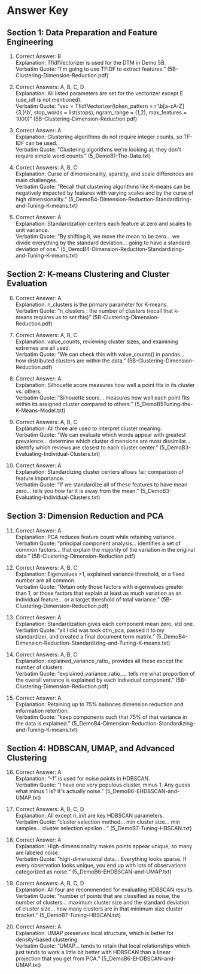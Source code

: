 # Answer Key

## Section 1: Data Preparation and Feature Engineering

1. Correct Answer: B  
Explanation: TfidfVectorizer is used for the DTM in Demo 5B.  
Verbatim Quote: “I'm going to use TFIDF to extract features.” (5B-Clustering-Dimension-Reduction.pdf)

2. Correct Answers: A, B, C, D  
Explanation: All listed parameters are set for the vectorizer except E (use_idf is not mentioned).  
Verbatim Quote: “vec = TfidfVectorizer(token_pattern = r'\b[a-zA-Z]{3,}\b', stop_words = list(stops), ngram_range = (1,2), max_features = 1000)” (5B-Clustering-Dimension-Reduction.pdf)

3. Correct Answer: A  
Explanation: Clustering algorithms do not require integer counts, so TF-IDF can be used.  
Verbatim Quote: “Clustering algorithms we're looking at, they don't require simple word counts.” (5_DemoB1-The-Data.txt)

4. Correct Answers: A, B, C  
Explanation: Curse of dimensionality, sparsity, and scale differences are main challenges.  
Verbatim Quote: “Recall that clustering algorithms like K-means can be negatively impacted by features with varying scales and by the curse of high dimensionality.” (5_DemoB4-Dimension-Reduction-Standardizing-and-Tuning-K-means.txt)

5. Correct Answer: A  
Explanation: Standardization centers each feature at zero and scales to unit variance.  
Verbatim Quote: “By shifting it, we move the mean to be zero... we divide everything by the standard deviation... going to have a standard deviation of one.” (5_DemoB4-Dimension-Reduction-Standardizing-and-Tuning-K-means.txt)

## Section 2: K-means Clustering and Cluster Evaluation

6. Correct Answer: A  
Explanation: n_clusters is the primary parameter for K-means.  
Verbatim Quote: “n_clusters : the number of clusters (recall that k-means requires us to set this)” (5B-Clustering-Dimension-Reduction.pdf)

7. Correct Answers: A, B, C  
Explanation: value_counts, reviewing cluster sizes, and examining extremes are all used.  
Verbatim Quote: “We can check this with value_counts() in pandas... how distributed clusters are within the data.” (5B-Clustering-Dimension-Reduction.pdf)

8. Correct Answer: A  
Explanation: Silhouette score measures how well a point fits in its cluster vs. others.  
Verbatim Quote: “Silhouette score... measures how well each point fits within its assigned cluster compared to others.” (5_DemoB5Tuning-the-K-Means-Model.txt)

9. Correct Answers: A, B, C  
Explanation: All three are used to interpret cluster meaning.  
Verbatim Quote: “We can evaluate which words appear with greatest prevalence... determine which cluster dimensions are most dissimilar... identify which reviews are closest to each cluster center.” (5_DemoB3-Evaluating-Individual-Clusters.txt)

10. Correct Answer: A  
Explanation: Standardizing cluster centers allows fair comparison of feature importance.  
Verbatim Quote: “If we standardize all of these features to have mean zero... tells you how far it is away from the mean.” (5_DemoB3-Evaluating-Individual-Clusters.txt)

## Section 3: Dimension Reduction and PCA

11. Correct Answer: A  
Explanation: PCA reduces feature count while retaining variance.  
Verbatim Quote: “principal component analysis... identifies a set of common factors... that explain the majority of the variation in the original data.” (5B-Clustering-Dimension-Reduction.pdf)

12. Correct Answers: A, B, C  
Explanation: Eigenvalues >1, explained variance threshold, or a fixed number are all common.  
Verbatim Quote: “Retain only those factors with eigenvalues greater than 1, or those factors that explain at least as much variation as an individual feature... or a target threshold of total variance.” (5B-Clustering-Dimension-Reduction.pdf)

13. Correct Answer: A  
Explanation: Standardization gives each component mean zero, std one.  
Verbatim Quote: “all I did was took dtm_pca, passed it to my standardizer, and created a final document term matrix.” (5_DemoB4-Dimension-Reduction-Standardizing-and-Tuning-K-means.txt)

14. Correct Answers: A, B, C  
Explanation: explained_variance_ratio_ provides all these except the number of clusters.  
Verbatim Quote: “explained_variance_ratio_... tells me what proportion of the overall variance is explained by each individual component.” (5B-Clustering-Dimension-Reduction.pdf)

15. Correct Answer: A  
Explanation: Retaining up to 75% balances dimension reduction and information retention.  
Verbatim Quote: “keep components such that 75% of that variance in the data is explained.” (5_DemoB4-Dimension-Reduction-Standardizing-and-Tuning-K-means.txt)

## Section 4: HDBSCAN, UMAP, and Advanced Clustering

16. Correct Answer: A  
Explanation: “-1” is used for noise points in HDBSCAN.  
Verbatim Quote: “I have one very populous cluster, minus 1. Any guess what minus 1 is? It's actually noise.” (5_DemoB6-EHDBSCAN-and-UMAP.txt)

17. Correct Answers: A, B, C, D  
Explanation: All except n_init are key HDBSCAN parameters.  
Verbatim Quote: “cluster selection method... min cluster size... min samples... cluster selection epsilon...” (5_DemoB7-Tuning-HBSCAN.txt)

18. Correct Answer: A  
Explanation: High-dimensionality makes points appear unique, so many are labeled noise.  
Verbatim Quote: “high-dimensional data... Everything looks sparse. If every observation looks unique, you end up with lots of observations categorized as noise.” (5_DemoB6-EHDBSCAN-and-UMAP.txt)

19. Correct Answers: A, B, C, D  
Explanation: All four are recommended for evaluating HDBSCAN results.  
Verbatim Quote: “number of points that are classified as noise, the number of clusters... maximum cluster size and the standard deviation of cluster size... how many clusters are in that minimum size cluster bracket.” (5_DemoB7-Tuning-HBSCAN.txt)

20. Correct Answer: A  
Explanation: UMAP preserves local structure, which is better for density-based clustering.  
Verbatim Quote: “UMAP... tends to retain that local relationships which just tends to work a little bit better with HDBSCAN than a linear projection that you get from PCA.” (5_DemoB6-EHDBSCAN-and-UMAP.txt)
